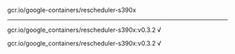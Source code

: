 gcr.io/google-containers/rescheduler-s390x 

----
gcr.io/google_containers/rescheduler-s390x:v0.3.2 √

gcr.io/google_containers/rescheduler-s390x:v0.3.2 √

